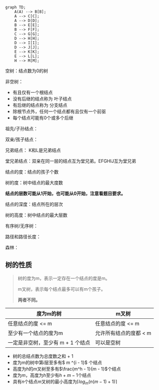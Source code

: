 ```mermaid
graph TD;
    A(A) --> B[B];
    A --> C[C];
    A --> D[D];
    B --> E[E];
    B --> F[F];
    C --> G[G];
    D --> H[H];
    D --> I[I];
    D --> J[J];
    E --> K[K];
    E --> L[L];
    H --> M[M];

```

空树：结点数为0的树

非空树：

- 有且仅有一个根结点
- 没有后继的结点称为 叶子结点
- 有后继的结点称为 分支结点
- 除根节点外，任何一个结点都有且仅有一个前驱
- 每个结点可能有0个或多个后继



祖先/子孙结点：

双亲/孩子结点：

兄弟结点： K和L是兄弟结点

堂兄弟结点：双亲在同一层的结点互为堂兄弟。EFGHIJ互为堂兄弟



结点的度：结点的孩子个数

树的度：树中结点的最大度数



**结点的层数可能从1开始，也可能从0开始，注意看题目要求。**

结点的深度：结点所在的层次

树的高度：树中结点的最大层数



有序树/无序树：

路径和路径长度：

森林：



## 树的性质

> 树的度为m，表示一定存在一个结点的度是m。
>
> m叉树，表示每个结点最多可以有m个孩子。
>
> **两者不同。**

| 度为m的树                         | m叉树                  |
| --------------------------------- | ---------------------- |
| 任意结点的度 <= m                 | 任意结点的度 <= m      |
| 至少有一个结点的度为m             | 允许所有结点的度都 < m |
| 一定是非空树，至少有 m + 1 个结点 | 可以是空树             |



- 树的总结点数为总度数之和  + 1
- 度为m的树中第$i$层至多有$ m ^{i - 1}$ 个结点
- 高度为$h$的$m$叉树至多有$\frac{m^h - 1}{m - 1}$个结点
- 度为$m$，高度为$h$至少有$h + m - 1$个结点
- 具有$n$个结点$m$叉树的最小高度为$\lceil {log_{m}{(n(m - 1)  + 1)}\rceil}$